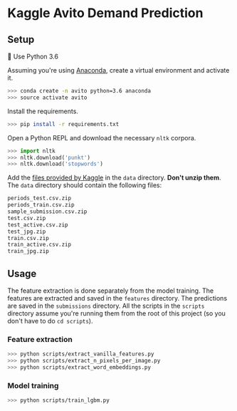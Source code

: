 # Kaggle Avito Demand Prediction

## Setup

:snake: Use Python 3.6

Assuming you're using [Anaconda](https://anaconda.org/anaconda/python), create a virtual environment and activate it.

```sh
>>> conda create -n avito python=3.6 anaconda
>>> source activate avito
```

Install the requirements.

```sh
>>> pip install -r requirements.txt
```

Open a Python REPL and download the necessary `nltk` corpora.

```python
>>> import nltk
>>> nltk.download('punkt')
>>> nltk.download('stopwords')
```

Add the [files provided by Kaggle](https://www.kaggle.com/c/avito-demand-prediction/data) in the `data` directory. **Don't unzip them**. The `data` directory should contain the following files:

```sh
periods_test.csv.zip
periods_train.csv.zip
sample_submission.csv.zip
test.csv.zip
test_active.csv.zip
test_jpg.zip
train.csv.zip
train_active.csv.zip
train_jpg.zip
```

## Usage

The feature extraction is done separately from the model training. The features are extracted and saved in the `features` directory. The predictions are saved in the `submissions` directory. All the scripts in the `scripts` directory assume you're running them from the root of this project (so you don't have to do `cd scripts`).

### Feature extraction

```sh
>>> python scripts/extract_vanilla_features.py
>>> python scripts/extract_n_pixels_per_image.py
>>> python scripts/extract_word_embeddings.py
```

### Model training

```sh
>>> python scripts/train_lgbm.py
```

